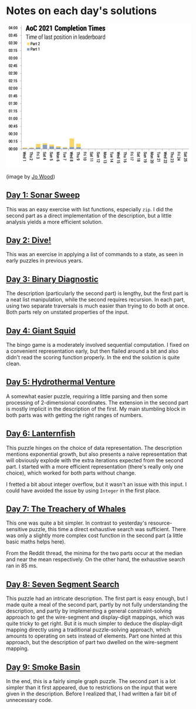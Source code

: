 # Notes on each day's solutions

![Completion times 2021](https://raw.githubusercontent.com/jwoLondon/adventOfCode/master/images/completionTimes2021.png)

(image by [Jo Wood](https://github.com/jwoLondon))

## [Day 1: Sonar Sweep](https://adventofcode.com/2021/day/1)

This was an easy exercise with list functions, especially `zip`.
I did the second part as a direct implementation of the description,
but a little analysis yields a more efficient solution.

## [Day 2: Dive!](https://adventofcode.com/2021/day/2)

This was an exercise in applying a list of commands to a state, as seen
in early puzzles in previous years.

## [Day 3: Binary Diagnostic](https://adventofcode.com/2021/day/3)

The description (particularly the second part) is lengthy, but the first
part is a neat list manipulation, while the second requires recursion.
In each part, using two separate traversals is much easier than trying
to do both at once.  Both parts rely on unstated properties of the input.

## [Day 4: Giant Squid](https://adventofcode.com/2021/day/4)

The bingo game is a moderately involved sequential computation.  I fixed
on a convenient representation early, but then flailed around a bit and
also didn't read the scoring function properly.  In the end the solution
is quite clean.

## [Day 5: Hydrothermal Venture](https://adventofcode.com/2021/day/5)

A somewhat easier puzzle, requiring a little parsing and then some
processing of 2-dimensional coordinates.  The extension in the second part
is mostly implicit in the description of the first.  My main stumbling
block in both parts was with getting the right ranges of numbers.

## [Day 6: Lanternfish](https://adventofcode.com/2021/day/6)

This puzzle hinges on the choice of data representation.  The description
mentions exponential growth, but also presents a naive representation
that will obviously explode with the extra iterations expected from the
second part.  I started with a more efficient representation (there's
really only one choice), which worked for both parts without change.

I fretted a bit about integer overflow, but it wasn't an issue with
this input.  I could have avoided the issue by using `Integer` in the
first place.

## [Day 7: The Treachery of Whales](https://adventofcode.com/2021/day/7)

This one was quite a bit simpler.  In contrast to yesterday's
resource-sensitive puzzle, this time a direct exhaustive search was
sufficient.  There was only a slightly more complex cost function in
the second part (a little basic maths helps here).

From the Reddit thread, the minima for the two parts occur at the median
and near the mean respectively.  On the other hand, the exhaustive search
ran in 85 ms.

## [Day 8: Seven Segment Search](https://adventofcode.com/2021/day/8)

This puzzle had an intricate description.  The first part is easy
enough, but I made quite a meal of the second part, partly by not fully
understanding the description, and partly by implementing a general
constraint-solving approach to get the wire-segment and display-digit
mappings, which was quite tricky to get right.  But it is much simpler
to deduce the display-digit mapping directly using a traditional
puzzle-solving approach, which amounts to operating on sets instead
of elements.  Part one hinted at this approach, but the description of
part two dwelled on the wire-segment mapping.

## [Day 9: Smoke Basin](https://adventofcode.com/2021/day/9)

In the end, this is a fairly simple graph puzzle.  The second part is a
lot simpler than it first appeared, due to restrictions on the input that
were given in the description.  Before I realized that, I had written
a fair bit of unnecessary code.

